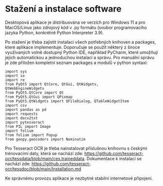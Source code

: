 Stažení a instalace software
============================
Desktopová aplikace je distribuována ve verzích pro Windows 11 a pro MacOS/Linux
jako zdrojový kód v .py formátu (soubor programovacího jazyka Python, konkrétně
Python Interpreter 3.9).

Po stažení je třeba zajistit instalaci všech potřebných knihoven a packages, které
aplikace implementuje. Doporučuje se použít některý z široce využívaných volně
dostupný Python IDE, například PyCharm, které umožňují jejich automatickou a
jednoduchou instalaci a správu. Pro manuální správu je zde přiložen kompletní
seznam packages a modulů v python syntaxi:

```
import sys
import io
import re
from PyQt5 import QtCore, QtGui, QtWidgets,
QtWebEngineWidgets
from PyQt5.QtCore import Qt
from PyQt5.QtGui import QPixmap
from PyQt5.QtWidgets import QFileDialog, QTableWidgetItem
import csv
import pandas as pd
import requests
import docx2txt
import pytesseract
from PIL import Image
import folium
from folium import Popup
from geopy.geocoders import Nominatim
```

Pro Tesseract OCR je třeba nainstalovat příslušnou knihovnu s českými trénovacími daty, která se nachází zde:
https://github.com/tesseract-ocr/tessdata/blob/main/ces.traineddata.
Dokumentace k instalaci se nachází zde:
https://github.com/tesseract-ocr/tessdoc/blob/main/Installation.md

Ke správnému provozu aplikace je nezbytné stabilní internetové připojení.